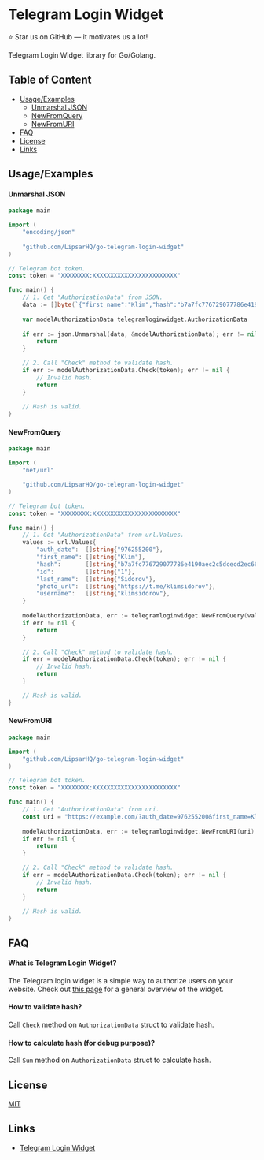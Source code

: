 # Telegram Login Widget

:star: Star us on GitHub — it motivates us a lot!

Telegram Login Widget library for Go/Golang.

## Table of Content

- [Usage/Examples](#usageexamples)
  - [Unmarshal JSON](#unmarshal-json)
  - [NewFromQuery](#newfromquery)
  - [NewFromURI](#newfromuri)
- [FAQ](#faq)
- [License](#license)
- [Links](#links)

## Usage/Examples

#### Unmarshal JSON

```go
package main

import (
	"encoding/json"
	
	"github.com/LipsarHQ/go-telegram-login-widget"
)

// Telegram bot token.
const token = "XXXXXXXX:XXXXXXXXXXXXXXXXXXXXXXXX"

func main() {
	// 1. Get "AuthorizationData" from JSON.
	data := []byte(`{"first_name":"Klim","hash":"b7a7fc776729077786e4190aec2c5dcecd2ec66ae0faf1b44316d541b955da95","last_name":"Sidorov","photo_url":"https://t.me/klimsidorov","username":"klimsidorov","auth_date":976255200,"id":1}`)
	
	var modelAuthorizationData telegramloginwidget.AuthorizationData
	
	if err := json.Unmarshal(data, &modelAuthorizationData); err != nil {
		return
	}

	// 2. Call "Check" method to validate hash.
	if err := modelAuthorizationData.Check(token); err != nil {
		// Invalid hash.
		return
	}
	
	// Hash is valid.
}
```

#### NewFromQuery

```go
package main

import (
	"net/url"

	"github.com/LipsarHQ/go-telegram-login-widget"
)

// Telegram bot token.
const token = "XXXXXXXX:XXXXXXXXXXXXXXXXXXXXXXXX"

func main() {
	// 1. Get "AuthorizationData" from url.Values.
	values := url.Values{
		"auth_date":  []string{"976255200"},
		"first_name": []string{"Klim"},
		"hash":       []string{"b7a7fc776729077786e4190aec2c5dcecd2ec66ae0faf1b44316d541b955da95"},
		"id":         []string{"1"},
		"last_name":  []string{"Sidorov"},
		"photo_url":  []string{"https://t.me/klimsidorov"},
		"username":   []string{"klimsidorov"},
	}
	
	modelAuthorizationData, err := telegramloginwidget.NewFromQuery(values)
	if err != nil {
		return
	}

	// 2. Call "Check" method to validate hash.
	if err = modelAuthorizationData.Check(token); err != nil {
		// Invalid hash.
		return
	}

	// Hash is valid.
}
```

#### NewFromURI

```go
package main

import (
	"github.com/LipsarHQ/go-telegram-login-widget"
)

// Telegram bot token.
const token = "XXXXXXXX:XXXXXXXXXXXXXXXXXXXXXXXX"

func main() {
	// 1. Get "AuthorizationData" from uri.
	const uri = "https://example.com/?auth_date=976255200&first_name=Klim&hash=b7a7fc776729077786e4190aec2c5dcecd2ec66ae0faf1b44316d541b955da95&id=1&last_name=Sidorov&photo_url=https%3A%2F%2Ft.me%2Fklimsidorov&username=klimsidorov"
	
	modelAuthorizationData, err := telegramloginwidget.NewFromURI(uri)
	if err != nil {
		return
	}

	// 2. Call "Check" method to validate hash.
	if err = modelAuthorizationData.Check(token); err != nil {
		// Invalid hash.
		return
	}

	// Hash is valid.
}
```

## FAQ

#### What is Telegram Login Widget?

The Telegram login widget is a simple way to authorize users on your website.
Check out [this page](https://core.telegram.org/widgets/login) for a general overview of the widget.

#### How to validate hash?

Call `Check` method on `AuthorizationData` struct to validate hash.

#### How to calculate hash (for debug purpose)?

Call `Sum` method on `AuthorizationData` struct to calculate hash.

## License

[MIT](https://choosealicense.com/licenses/mit/)

## Links

* [Telegram Login Widget](https://core.telegram.org/widgets/login)
